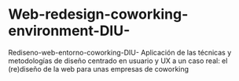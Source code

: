 # Web-redesign-coworking-environment-DIU-
Rediseno-web-entorno-coworking-DIU- Aplicación de las técnicas y metodologías de diseño centrado en usuario y UX a un caso real: el (re)diseño de la web para unas empresas de coworking
